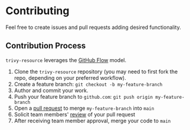 # Contributing

Feel free to create issues and pull requests adding desired functionality.

## Contribution Process

`trivy-resource` leverages the [GitHub Flow](https://guides.github.com/introduction/flow/) model.

1. Clone the `trivy-resource` repository (you may need to first fork the repo, depending on your preferred workflow).
2. Create a feature branch: `git checkout -b my-feature-branch`
3. Author and commit your work.
4. Push your feature branch to `github.com`: `git push origin my-feature-branch`
5. Open a [pull request](https://help.github.com/en/articles/about-pull-requests) to merge `my-feature-branch` into `main`
7. Solicit team members' [review](https://help.github.com/en/articles/about-pull-request-reviews) of your pull request
8. After receiving team member approval, merge your code to `main`
